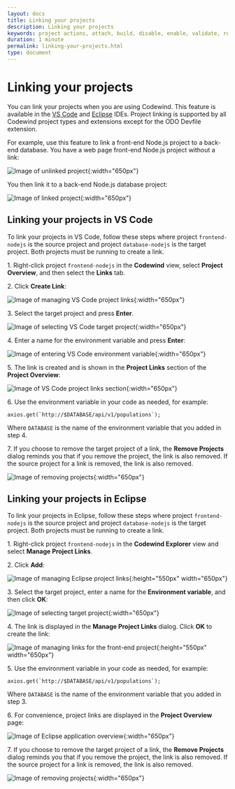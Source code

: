```yaml
---
layout: docs
title: Linking your projects
description: Linking your projects
keywords: project actions, attach, build, disable, enable, validate, refresh, link, linking your projects, VS Code, Eclipse
duration: 1 minute
permalink: linking-your-projects.html
type: document
---
```


# Linking your projects

You can link your projects when you are using Codewind. This feature is available in the [VS Code](#linking-your-projects-in-vs-code) and [Eclipse](#linking-your-projects-in-eclipse) IDEs. Project linking is supported by all Codewind project types and extensions except for the ODO Devfile extension.

For example, use this feature to link a front-end Node.js project to a back-end database. You have a web page front-end Node.js project without a link:

![Image of unlinked project](images/linking-feature/unlinked_project.png){:width="650px"}

You then link it to a back-end Node.js database project:

![Image of linked project](images/linking-feature/linked_project.png){:width="650px"}

## Linking your projects in VS Code

To link your projects in VS Code, follow these steps where project `frontend-nodejs` is the source project and project `database-nodejs` is the target project. Both projects must be running to create a link.

1\. Right-click project `frontend-nodejs` in the **Codewind** view, select **Project Overview**, and then select the **Links** tab.

2\. Click **Create Link**:

![Image of managing VS Code project links](images/linking-feature/vscode_add_project_link.png){:width="650px"}

3\. Select the target project and press **Enter**. 

![Image of selecting VS Code target project](images/linking-feature/vscode_select_target_project.png){:width="650px"}

4\. Enter a name for the environment variable and press **Enter**:

![Image of entering VS Code environment variable](images/linking-feature/vscode_enter_environment_variable.png){:width="650px"}

5\. The link is created and is shown in the **Project Links** section of the **Project Overview**:

![Image of VS Code project links section](images/linking-feature/vscode_manage_project_links_step_4.png){:width="650px"}

6\. Use the environment variable in your code as needed, for example:

```
axios.get(`http://$DATABASE/api/v1/populations`);
```

Where `DATABASE` is the name of the environment variable that you added in step 4. 

7\. If you choose to remove the target project of a link, the **Remove Projects** dialog reminds you that if you remove the project, the link is also removed. If the source project for a link is removed, the link is also removed.

![Image of removing projects](images/linking-feature/vscode_remove_projects.png){:width="650px"}

## Linking your projects in Eclipse

To link your projects in Eclipse, follow these steps where project `frontend-nodejs` is the source project and project `database-nodejs` is the target project. Both projects must be running to create a link.

1\. Right-click project `frontend-nodejs` in the **Codewind Explorer** view and select **Manage Project Links**.

2\. Click **Add**:

![Image of managing Eclipse project links](images/linking-feature/eclipse_manage_project_links.png){:height="550px" width="650px"}

3\. Select the target project, enter a name for the **Environment variable**, and then click **OK**:

![Image of selecting target project](images/linking-feature/eclipse_add_project_link.png){:width="650px"}

4\. The link is displayed in the **Manage Project Links** dialog. Click **OK** to create the link:

![Image of managing links for the front-end project](images/linking-feature/eclipse_manage_project_links_step_4.png){:height="550px" width="650px"}

5\. Use the environment variable in your code as needed, for example:

```
axios.get(`http://$DATABASE/api/v1/populations`);
```

Where `DATABASE` is the name of the environment variable that you added in step 3. 

6\. For convenience, project links are displayed in the **Project Overview** page:

![Image of Eclipse application overview](images/linking-feature/eclipse_application_overview.png){:width="650px"}

7\. If you choose to remove the target project of a link, the **Remove Projects** dialog reminds you that if you remove the project, the link is also removed. If the source project for a link is removed, the link is also removed.

![Image of removing projects](images/linking-feature/eclipse_remove_projects.png){:width="650px"}
